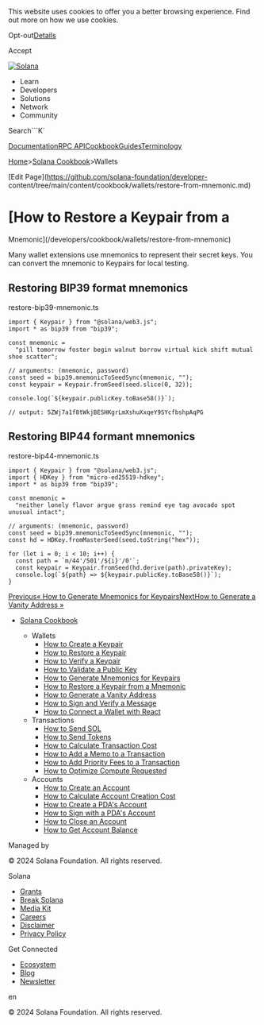 This website uses cookies to offer you a better browsing experience. Find out
more on how we use cookies.

Opt-out[Details](/privacy-policy#collection-of-information)

Accept

[![Solana](/_next/static/media/logotype-dark.f79d530d.svg)](/)

  * Learn
  * Developers
  * Solutions
  * Network
  * Community

Search```K`

[Documentation](/docs)[RPC
API](/docs/rpc)[Cookbook](/developers/cookbook)[Guides](/developers/guides)[Terminology](/docs/terminology)

[Home](/)>[Solana Cookbook](/developers/cookbook)>Wallets

[Edit Page](https://github.com/solana-foundation/developer-
content/tree/main/content/cookbook/wallets/restore-from-mnemonic.md)

# [How to Restore a Keypair from a
Mnemonic](/developers/cookbook/wallets/restore-from-mnemonic)

Many wallet extensions use mnemonics to represent their secret keys. You can
convert the mnemonic to Keypairs for local testing.

## Restoring BIP39 format mnemonics #

restore-bip39-mnemonic.ts

    
    
    import { Keypair } from "@solana/web3.js";
    import * as bip39 from "bip39";
     
    const mnemonic =
      "pill tomorrow foster begin walnut borrow virtual kick shift mutual shoe scatter";
     
    // arguments: (mnemonic, password)
    const seed = bip39.mnemonicToSeedSync(mnemonic, "");
    const keypair = Keypair.fromSeed(seed.slice(0, 32));
     
    console.log(`${keypair.publicKey.toBase58()}`);
     
    // output: 5ZWj7a1f8tWkjBESHKgrLmXshuXxqeY9SYcfbshpAqPG

## Restoring BIP44 formant mnemonics #

restore-bip44-mnemonic.ts

    
    
    import { Keypair } from "@solana/web3.js";
    import { HDKey } from "micro-ed25519-hdkey";
    import * as bip39 from "bip39";
     
    const mnemonic =
      "neither lonely flavor argue grass remind eye tag avocado spot unusual intact";
     
    // arguments: (mnemonic, password)
    const seed = bip39.mnemonicToSeedSync(mnemonic, "");
    const hd = HDKey.fromMasterSeed(seed.toString("hex"));
     
    for (let i = 0; i < 10; i++) {
      const path = `m/44'/501'/${i}'/0'`;
      const keypair = Keypair.fromSeed(hd.derive(path).privateKey);
      console.log(`${path} => ${keypair.publicKey.toBase58()}`);
    }

[Previous« How to Generate Mnemonics for
Keypairs](/developers/cookbook/wallets/generate-mnemonic)[NextHow to Generate
a Vanity Address »](/developers/cookbook/wallets/generate-vanity-address)

  * [Solana Cookbook](/developers/cookbook)

    * Wallets
      * [How to Create a Keypair](/developers/cookbook/wallets/create-keypair)
      * [How to Restore a Keypair](/developers/cookbook/wallets/restore-keypair)
      * [How to Verify a Keypair](/developers/cookbook/wallets/verify-keypair)
      * [How to Validate a Public Key](/developers/cookbook/wallets/check-publickey)
      * [How to Generate Mnemonics for Keypairs](/developers/cookbook/wallets/generate-mnemonic)
      * [How to Restore a Keypair from a Mnemonic](/developers/cookbook/wallets/restore-from-mnemonic)
      * [How to Generate a Vanity Address](/developers/cookbook/wallets/generate-vanity-address)
      * [How to Sign and Verify a Message](/developers/cookbook/wallets/sign-message)
      * [How to Connect a Wallet with React](/developers/cookbook/wallets/connect-wallet-react)
    * Transactions
      * [How to Send SOL](/developers/cookbook/transactions/send-sol)
      * [How to Send Tokens](/developers/cookbook/transactions/send-tokens)
      * [How to Calculate Transaction Cost](/developers/cookbook/transactions/calculate-cost)
      * [How to Add a Memo to a Transaction](/developers/cookbook/transactions/add-memo)
      * [How to Add Priority Fees to a Transaction](/developers/cookbook/transactions/add-priority-fees)
      * [How to Optimize Compute Requested](/developers/cookbook/transactions/optimize-compute)
    * Accounts
      * [How to Create an Account](/developers/cookbook/accounts/create-account)
      * [How to Calculate Account Creation Cost](/developers/cookbook/accounts/calculate-rent)
      * [How to Create a PDA's Account](/developers/cookbook/accounts/create-pda-account)
      * [How to Sign with a PDA's Account](/developers/cookbook/accounts/sign-with-pda)
      * [How to Close an Account](/developers/cookbook/accounts/close-account)
      * [How to Get Account Balance](/developers/cookbook/accounts/get-account-balance)

Managed by

[](/)

[](/youtube)[](/twitter)[](/discord)[](/reddit)[](/github)[](/telegram)

© 2024 Solana Foundation. All rights reserved.

Solana

  * [Grants](https://solana.org/grants)
  * [Break Solana](https://break.solana.com/)
  * [Media Kit](/branding)
  * [Careers](https://jobs.solana.com/)
  * [Disclaimer](/tos)
  * [Privacy Policy](/privacy-policy)

Get Connected

  * [Ecosystem](/ecosystem)
  * [Blog](/news)
  * [Newsletter](/newsletter)

en

© 2024 Solana Foundation. All rights reserved.


